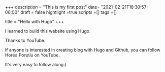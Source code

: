 +++
description = "This is my first post"
date= "2021-02-21T18:30:57-06:00"
draft = false
hightlight =true
scripts =[]
tags =[]

title = "Hello with Hugo"
+++

I learned to build this website using Hugo. 

Thanks to YouTube. 

If anyone is interested in creating blog with Hugo and Github, you can follow Horea Porutiu on YouTube. 

It's very easy to follow along:)


